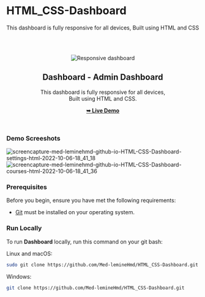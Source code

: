 # HTML_CSS-Dashboard
This dashboard is fully responsive for all devices, Built using HTML and CSS

<div align="center">

  <br />
  <br />
  
  ![Responsive dashboard](https://user-images.githubusercontent.com/76164295/194381475-b56b8c69-f2e7-480b-a959-6842df2043b7.jpg)

  <h2 align="center">Dashboard - Admin Dashboard</h2>

  This dashboard is fully responsive for all devices, <br/> Built using HTML and CSS.

  <a href="https://med-leminehmd.github.io/HTML_CSS-Dashboard/"><strong>➥ Live Demo</strong></a>

</div>

<br />

### Demo Screeshots

![screencapture-med-leminehmd-github-io-HTML-CSS-Dashboard-settings-html-2022-10-06-18_41_18](https://user-images.githubusercontent.com/76164295/194382370-4b521c26-4a87-4011-998b-e91ffedd93c8.png)
![screencapture-med-leminehmd-github-io-HTML-CSS-Dashboard-courses-html-2022-10-06-18_41_36](https://user-images.githubusercontent.com/76164295/194382565-538365d3-652a-4ff7-95f8-d9cc95dba7b5.png)

### Prerequisites

Before you begin, ensure you have met the following requirements:

* [Git](https://git-scm.com/downloads "Download Git") must be installed on your operating system.

### Run Locally

To run **Dashboard** locally, run this command on your git bash:

Linux and macOS:

```bash
sudo git clone https://github.com/Med-lemineHmd/HTML_CSS-Dashboard.git
```

Windows:

```bash
git clone https://github.com/Med-lemineHmd/HTML_CSS-Dashboard.git
```

